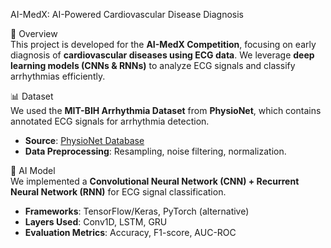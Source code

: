 AI-MedX: AI-Powered Cardiovascular Disease Diagnosis  

🚀 Overview  
This project is developed for the **AI-MedX Competition**, focusing on early diagnosis of **cardiovascular diseases using ECG data**. We leverage **deep learning models (CNNs & RNNs)** to analyze ECG signals and classify arrhythmias efficiently.  

📊 Dataset  
We used the **MIT-BIH Arrhythmia Dataset** from **PhysioNet**, which contains annotated ECG signals for arrhythmia detection.  
- **Source**: [PhysioNet Database](https://physionet.org/content/mitdb/1.0.0/)  
- **Data Preprocessing**: Resampling, noise filtering, normalization.  

🔬 AI Model  
We implemented a **Convolutional Neural Network (CNN) + Recurrent Neural Network (RNN)** for ECG signal classification.  
- **Frameworks**: TensorFlow/Keras, PyTorch (alternative)  
- **Layers Used**: Conv1D, LSTM, GRU  
- **Evaluation Metrics**: Accuracy, F1-score, AUC-ROC  


